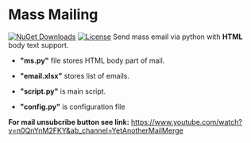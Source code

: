 # Mass Mailing

[![NuGet Downloads](https://img.shields.io/nuget/dt/ccxt.net.svg)](https://www.nuget.org/packages/)
[![License](https://img.shields.io/github/license/ccxt-net/ccxt.net.svg)](https://github.com/)
Send mass email via python with **HTML** body text support.

  * **"ms.py"** file stores HTML body part of mail. 
  * **"email.xlsx"** stores list of emails. 

  * **"script.py"** is main script. 

  * **"config.py"** is configuration file

**For mail unsubcribe button see link:**
https://www.youtube.com/watch?v=n0QnYnM2FKY&ab_channel=YetAnotherMailMerge
